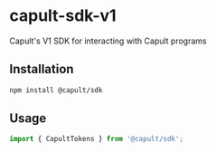 # capult-sdk-v1

Capult's V1 SDK for interacting with Capult programs

## Installation

```bash
npm install @capult/sdk
```

## Usage

```typescript
import { CapultTokens } from '@capult/sdk';
```
